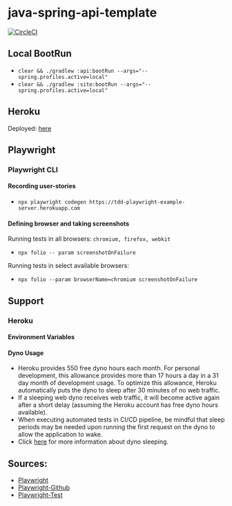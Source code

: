 # java-spring-api-template

[![CircleCI](https://circleci.com/gh/hc-sc/tdd-playwright-example/tree/dev.svg?style=svg&circle-token=92059dd0eb09d496bda4cde2b7bfdaa186c2f329)](https://circleci.com/gh/hc-sc/tdd-playwright-example/tree/dev)

## Local BootRun
* `clear && ./gradlew :api:bootRun --args="--spring.profiles.active=local"`
* `clear && ./gradlew :site:bootRun --args="--spring.profiles.active=local"`

## Heroku
Deployed: [here](http://tdd-playwright-example-server.herokuapp.com/)

## Playwright

### Playwright CLI

#### Recording user-stories
* `npx playwright codegen https://tdd-playwright-example-server.herokuapp.com`

#### Defining browser and taking screenshots
Running tests in all browsers: `chromium, firefox, webkit`
* `npx folio -- param screenshotOnFailure`

Running tests in select available browsers:
* `npx folio --param browserName=chromium screenshotOnFailure`

## Support
### Heroku
#### Environment Variables
#### Dyno Usage
* Heroku provides 550 free dyno hours each month. For personal development, this allowance provides more than 17 hours a day in a 31 day month of development usage. To optimize this allowance, Heroku automatically puts the dyno to sleep after 30 minutes of no web traffic.
* If a sleeping web dyno receives web traffic, it will become active again after a short delay (assuming the Heroku account has free dyno hours available).
* When executing automated tests in CI/CD pipeline, be mindful that sleep periods may be needed upon running the first request on the dyno to allow the application to wake.
* Click [here](https://devcenter.heroku.com/articles/free-dyno-hours) for more information about dyno sleeping.

## Sources:
* [Playwright](https://playwright.dev/ "Playwright.dev")
* [Playwright-Github](https://github.com/microsoft/playwright "Playwright Github")
* [Playwright-Test](https://github.com/microsoft/playwright-test "Playwright-test")
